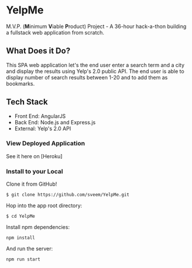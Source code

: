 # YelpMe
M.V.P. (**M**inimum **V**iable **P**roduct) Project - A 36-hour hack-a-thon building a fullstack web application from scratch.

## What Does it Do?
This SPA web application let's the end user enter a search term and a city and display the results using Yelp's 2.0 public API.
The end user is able to display number of search results between 1-20 and to add them as bookmarks.

## Tech Stack
* Front End: AngularJS
* Back End: Node.js and Express.js
* External: Yelp's 2.0 API

### View Deployed Application
See it here on [Heroku] 

### Install to your Local
Clone it from GitHub!
```
$ git clone https://github.com/sveem/YelpMe.git
```
Hop into the app root directory:
```
$ cd YelpMe
```
Install npm dependencies:
```
npm install
```
And run the server:
```
npm run start
```
